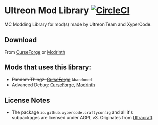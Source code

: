 # Ultreon Mod Library [![CircleCI](https://dl.circleci.com/status-badge/img/gh/Ultreon/ultreonlib/tree/1.19.4.svg?style=svg)](https://dl.circleci.com/status-badge/redirect/gh/Ultreon/ultreonlib/tree/dev/1.20.4)
MC Modding Library for mod(s) made by Ultreon Team and XyperCode.
   
## Download
From [CurseForge](https://curseforge.com/minecraft/mc-mods/ultreonlib) or [Modrinth](https://modrinth.com/mod/ultreonlib)
  
## Mods that uses this library:
 * ~~Random Thingz: [CurseForge](https://curseforge.com/minecraft/mc-mods/random-thingz)~~ `Abandoned`
 * Advanced Debug: [CurseForge](https://curseforge.com/minecraft/mc-mods/advanced-debug), [Modrinth](https://modrinth.com/mod/advanced-debug)

## License Notes
* The package `io.github.xypercode.craftyconfig` and all it's subpackages are licensed under AGPL v3.
  Originates from [Ultracraft](https://github.com/Ultreon/ultracraft).
